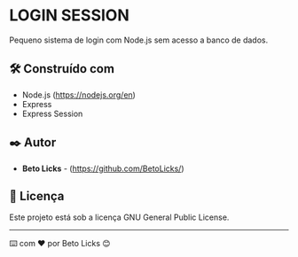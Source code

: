 # LOGIN SESSION

Pequeno sistema de login com Node.js sem acesso a banco de dados.

## 🛠️ Construído com

* Node.js (https://nodejs.org/en) 
* Express
* Express Session

## ✒️ Autor

* **Beto Licks** - (https://github.com/BetoLicks/)

## 📄 Licença

Este projeto está sob a licença GNU General Public License.

---
⌨️ com ❤️ por Beto Licks 😊
